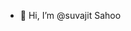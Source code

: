- 👋 Hi, I’m @suvajit Sahoo 

<!---
suvajit04/suvajit04 is a ✨ special ✨ repository because its `README.md` (this file) appears on your GitHub profile.
You can click the Preview link to take a look at your changes.
--->
